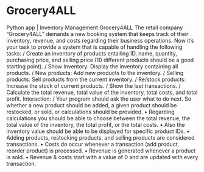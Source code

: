# Grocery4ALL
Python app | Inventory Management Grocery4ALL
The retail company “Grocery4ALL” demands a new booking system that keeps track of their inventory, revenue, and costs regarding their business operations.
Now it’s your task to provide a system that is capable of handling the following tasks:
/
Create an inventory of products entailing ID, name, quantity, purchasing price, and selling price (10 different products should be a good starting point).
/
Show Inventory: Display the inventory containing all products.
/
New products: Add new products to the inventory.
/
Selling products: Sell products from the current inventory.
/
Re/stock products: Increase the stock of current products.
/
Show the last transactions.
/
Calculate the total revenue, total value of the inventory, total costs, and total profit.
Interaction:
/
Your program should ask the user what to do next. So whether a new product should be added, a given product should be restocked, or sold, or calculations should be provided.
•
Regarding calculations you should be able to choose between the total revenue, the total value of the inventory, the total profit, or the total costs.
•
Also the inventory value should be able to be displayed for specific product IDs.
•
Adding products, restocking products, and selling products are considered transactions.
•
Costs do occur whenever a transaction (add product, reorder product) is processed.
•
Revenue is generated whenever a product is sold.
•
Revenue & costs start with a value of 0 and are updated with every transaction.
